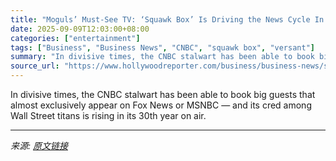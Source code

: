 ```yaml
---
title: "Moguls’ Must-See TV: ‘Squawk Box’ Is Driving the News Cycle In Trump’s Economy"
date: 2025-09-09T12:03:00+08:00
categories: ["entertainment"]
tags: ["Business", "Business News", "CNBC", "squawk box", "versant"]
summary: "In divisive times, the CNBC stalwart has been able to book big guests that almost exclusively appear on Fox News or MSNBC — and its cred among Wall Street titans is rising in its 30th year on air."
source_url: "https://www.hollywoodreporter.com/business/business-news/squawk-box-cnbc-most-powerful-morning-show-1236362268/"
---
```


In divisive times, the CNBC stalwart has been able to book big guests that almost exclusively appear on Fox News or MSNBC — and its cred among Wall Street titans is rising in its 30th year on air.

---

*来源: [原文链接](https://www.hollywoodreporter.com/business/business-news/squawk-box-cnbc-most-powerful-morning-show-1236362268/)*
